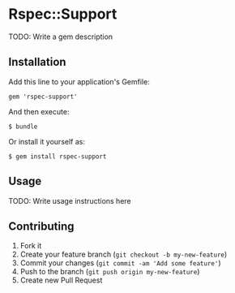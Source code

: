 # Rspec::Support

TODO: Write a gem description

## Installation

Add this line to your application's Gemfile:

    gem 'rspec-support'

And then execute:

    $ bundle

Or install it yourself as:

    $ gem install rspec-support

## Usage

TODO: Write usage instructions here

## Contributing

1. Fork it
2. Create your feature branch (`git checkout -b my-new-feature`)
3. Commit your changes (`git commit -am 'Add some feature'`)
4. Push to the branch (`git push origin my-new-feature`)
5. Create new Pull Request
